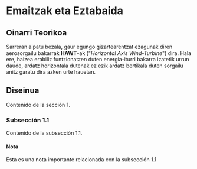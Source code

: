 # Emaitzak eta Eztabaida

## Oinarri Teorikoa

Sarreran aipatu bezala, gaur egungo gizartearentzat ezagunak diren aerosorgailu bakarrak **HAWT**-ak ("*Horizontal Axis Wind-Turbine*") dira. Hala ere, haizea erabiliz funtzionatzen duten energia-iturri bakarra izatetik urrun daude, ardatz horizontala dutenak ez ezik ardatz bertikala duten sorgailu anitz garatu dira azken urte hauetan.

## Diseinua

Contenido de la sección 1.

### Subsección 1.1

Contenido de la subsección 1.1.

#### Nota

Esta es una nota importante relacionada con la subsección 1.1